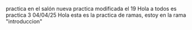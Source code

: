 practica en el salón nueva practica modificada el 19
Hola a todos es practica 3 04/04/25
Hola esta es la practica de ramas, estoy en la rama "introduccion"
